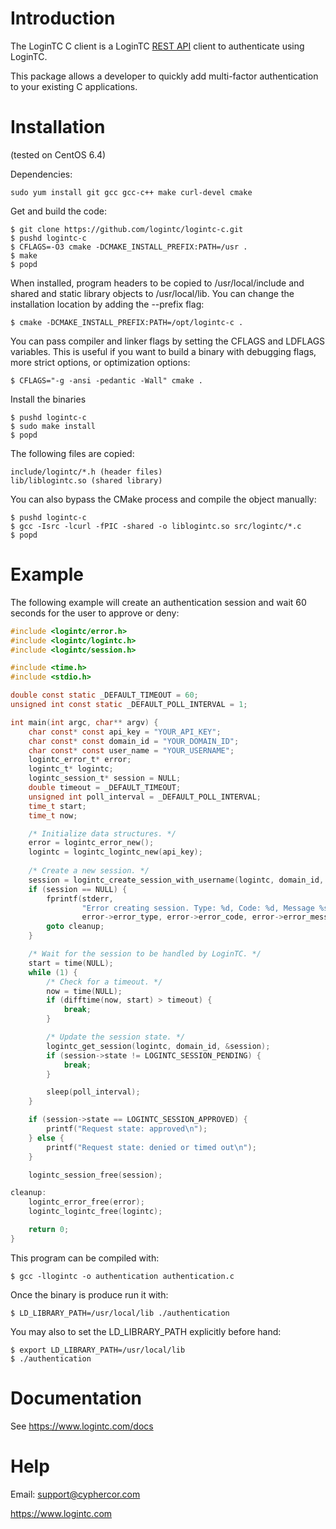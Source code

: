 Introduction
============

The LoginTC C client is a LoginTC [REST API][rest-api] client to
authenticate using LoginTC.

This package allows a developer to quickly add multi-factor authentication to your existing C applications.

Installation
============

(tested on CentOS 6.4)

Dependencies:

    sudo yum install git gcc gcc-c++ make curl-devel cmake
    
Get and build the code:

    $ git clone https://github.com/logintc/logintc-c.git
    $ pushd logintc-c
    $ CFLAGS=-O3 cmake -DCMAKE_INSTALL_PREFIX:PATH=/usr .
    $ make
    $ popd

When installed, program headers to be copied to /usr/local/include and shared and static library objects to /usr/local/lib. You can change the installation location by adding the --prefix flag:

    $ cmake -DCMAKE_INSTALL_PREFIX:PATH=/opt/logintc-c .

You can pass compiler and linker flags by setting the CFLAGS and LDFLAGS variables. This is useful if you want to build a binary with debugging flags, more strict options, or optimization options:

    $ CFLAGS="-g -ansi -pedantic -Wall" cmake .

Install the binaries

    $ pushd logintc-c
    $ sudo make install
    $ popd

The following files are copied:

    include/logintc/*.h (header files)
    lib/liblogintc.so (shared library)

You can also bypass the CMake process and compile the object manually:

    $ pushd logintc-c
    $ gcc -Isrc -lcurl -fPIC -shared -o liblogintc.so src/logintc/*.c
    $ popd

Example
=======

The following example will create an authentication session and wait 60 seconds
for the user to approve or deny:

```c
#include <logintc/error.h>
#include <logintc/logintc.h>
#include <logintc/session.h>

#include <time.h>
#include <stdio.h>

double const static _DEFAULT_TIMEOUT = 60;
unsigned int const static _DEFAULT_POLL_INTERVAL = 1;

int main(int argc, char** argv) {
    char const* const api_key = "YOUR_API_KEY";
    char const* const domain_id = "YOUR_DOMAIN_ID";
    char const* const user_name = "YOUR_USERNAME";
    logintc_error_t* error;
    logintc_t* logintc;
    logintc_session_t* session = NULL;
    double timeout = _DEFAULT_TIMEOUT;
    unsigned int poll_interval = _DEFAULT_POLL_INTERVAL;
    time_t start;
    time_t now;

    /* Initialize data structures. */
    error = logintc_error_new();
    logintc = logintc_logintc_new(api_key);
    
    /* Create a new session. */
    session = logintc_create_session_with_username(logintc, domain_id, user_name, error);
    if (session == NULL) {
        fprintf(stderr,
                "Error creating session. Type: %d, Code: %d, Message %s\n",
                error->error_type, error->error_code, error->error_message);
        goto cleanup;
    }

    /* Wait for the session to be handled by LoginTC. */
    start = time(NULL);
    while (1) {
        /* Check for a timeout. */
        now = time(NULL);
        if (difftime(now, start) > timeout) {
            break;
        }

        /* Update the session state. */
        logintc_get_session(logintc, domain_id, &session);
        if (session->state != LOGINTC_SESSION_PENDING) {
            break;
        }

        sleep(poll_interval);
    }

    if (session->state == LOGINTC_SESSION_APPROVED) {
        printf("Request state: approved\n");
    } else {
        printf("Request state: denied or timed out\n");
    }

    logintc_session_free(session);

cleanup:
    logintc_error_free(error);
    logintc_logintc_free(logintc);

    return 0;
}

```

This program can be compiled with:

    $ gcc -llogintc -o authentication authentication.c
    
Once the binary is produce run it with:

    $ LD_LIBRARY_PATH=/usr/local/lib ./authentication
    
You may also to set the LD_LIBRARY_PATH explicitly before hand:

    $ export LD_LIBRARY_PATH=/usr/local/lib
    $ ./authentication

Documentation
=============

See <https://www.logintc.com/docs>

Help
====

Email: <support@cyphercor.com>

<https://www.logintc.com>

[rest-api]: https://www.logintc.com/docs/rest-api
